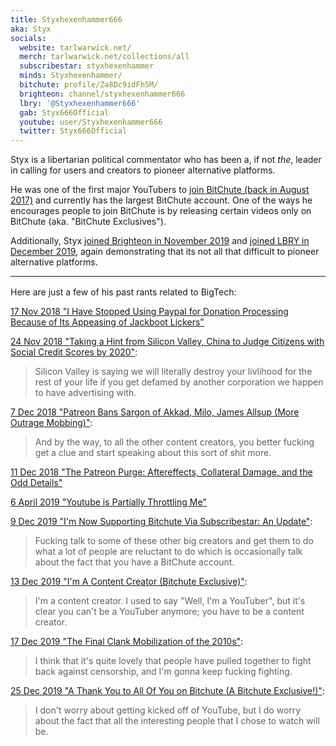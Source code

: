 ```yaml
---
title: Styxhexenhammer666
aka: Styx
socials:
  website: tarlwarwick.net/
  merch: tarlwarwick.net/collections/all
  subscribestar: styxhexenhammer
  minds: Styxhexenhammer/
  bitchute: profile/Za8Dc9idFh5M/
  brighteon: channel/styxhexenhammer666
  lbry: '@Styxhexenhammer666'
  gab: Styx666Official
  youtube: user/Styxhexenhammer666
  twitter: Styx666Official
---
```


Styx is a libertarian political commentator who has been a, if not _the_, leader in calling for users and creators to pioneer alternative platforms.

He was one of the first major YouTubers to [join BitChute (back in August 2017)](https://www.bitchute.com/video/ENyZ6YpBMEw/) and currently has the largest BitChute account.
One of the ways he encourages people to join BitChute is by releasing certain videos only on BitChute (aka. "BitChute Exclusives").

Additionally, Styx [joined Brighteon in November 2019](https://www.bitchute.com/video/fBL6S13pB78/) and [joined LBRY in December 2019](https://www.bitchute.com/video/qZXwX9DkIP4/), again demonstrating that its not all that difficult to pioneer alternative platforms.

<hr style="color: rgba(0, 0, 0, 0.15); margin-bottom: 1rem;">

Here are just a few of his past rants related to BigTech:

[17 Nov 2018 "I Have Stopped Using Paypal for Donation Processing Because of Its Appeasing of Jackboot Lickers"](https://www.bitchute.com/video/RpCrrcrI-bM/)

[24 Nov 2018 "Taking a Hint from Silicon Valley, China to Judge Citizens with Social Credit Scores by 2020"](https://www.bitchute.com/video/UFjrbbWiCgM/):
> Silicon Valley is saying we will literally destroy your livlihood for the rest of your life if you get defamed by another corporation we happen to have advertising with.

[7 Dec 2018 "Patreon Bans Sargon of Akkad, Milo, James Allsup (More Outrage Mobbing)"](https://www.bitchute.com/video/Ug4-gIUQfxo/):
> And by the way, to all the other content creators, you better fucking get a clue and start speaking about this sort of shit more.

[11 Dec 2018 "The Patreon Purge: Aftereffects, Collateral Damage, and the Odd Details"](https://www.bitchute.com/video/1ouBqi45YAA/)

[6 April 2019 "Youtube is Partially Throttling Me"](https://www.bitchute.com/video/a2ExFo87ERA/)

[9 Dec 2019 "I'm Now Supporting Bitchute Via Subscribestar: An Update"](https://www.bitchute.com/video/RPgfNUCYabc/):
> Fucking talk to some of these other big creators and get them to do what a lot of people are reluctant to do which is occasionally talk about the fact that you have a BitChute account.

[13 Dec 2019 "I'm A Content Creator (Bitchute Exclusive)"](https://www.bitchute.com/video/3anjfeLATkFi/):
> I'm a content creator. I used to say "Well, I'm a YouTuber", but it's clear you can't be a YouTuber anymore; you have to be a content creator.

[17 Dec 2019 "The Final Clank Mobilization of the 2010s"](https://www.bitchute.com/video/8r38QQwQKcs/):
> I think that it's quite lovely that people have pulled together to fight back against censorship, and I'm gonna keep fucking fighting.

[25 Dec 2019 "A Thank You to All Of You on Bitchute (A Bitchute Exclusive!)"](https://www.bitchute.com/video/uyvirQnP5lsP/?list=subscriptions):
> I don't worry about getting kicked off of YouTube, but I do worry about the fact that all the interesting people that I chose to watch will be.
